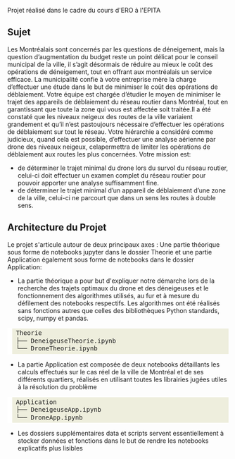 Projet réalisé dans le cadre du cours d'ERO à l'EPITA


<h2> Sujet </h2>  
  <p>Les Montréalais sont concernés par les questions de déneigement, mais la question d’augmentation du budget reste un point délicat pour le conseil municipal de la ville, il s’agit désormais de réduire au mieux le coût des opérations de déneigement, tout en offrant aux montréalais un service efficace. La municipalité confie à votre entreprise mère la charge d’effectuer une étude dans le but de minimiser le coût des opérations de déblaiement. Votre équipe est chargée d’étudier le moyen de minimiser le trajet des appareils de déblaiement du réseau routier dans Montréal, tout en garantissant que toute la zone qui vous est affectée soit traitée.Il a été constaté que les niveaux neigeux des routes de la ville variaient grandement et qu’il n’est pastoujours nécessaire d’effectuer les opérations de déblaiement sur tout le réseau. Votre hiérarchie a considéré comme judicieux, quand cela est possible, d’effectuer une analyse aérienne par drone des niveaux neigeux, celapermettra de limiter les opérations de déblaiement aux routes les plus concernées. Votre mission est:<p>
  
  
  -  de déterminer le trajet minimal du drone lors du survol du réseau routier, celui-ci doit effectuer un examen complet du réseau routier pour pouvoir apporter une analyse suffisamment fine.
  -  de déterminer le trajet minimal d’un appareil de déblaiement d’une zone de la ville, celui-ci ne parcourt que dans un sens les routes à double sens.
  
<h2> Architecture du Projet </h2>
<p>Le projet s'articule autour de deux principaux axes : Une partie théorique sous forme de notebooks jupyter dans le dossier Theorie et une partie Application également sous forme de notebooks dans le dossier Application:<p>
  
  
  -  La partie théorique a pour but d'expliquer notre démarche lors de la recherche des trajets optimaux du drone et des déneigeuses et le fonctionnement des algorithmes utilisés, au fur et à mesure du défilement des notebooks respectifs. Les algorithmes ont été réalisés sans fonctions autres que celles des bibliothèques Python standards, scipy, numpy et pandas.
  <div style="background: #eeeedd; overflow:auto;width:auto;border:solid white;border-width:.1em .1em .1em .8em;padding:.2em .6em;"><pre style="margin: 0; line-height: 125%">Theorie
├── DeneigeuseTheorie.ipynb
└── DroneTheorie.ipynb 
</pre></div>


  -  La partie Application est composée de deux notebooks détaillants les calculs effectués sur le cas réel de la ville de Montréal et de ses différents quartiers, réalisés en utilisant toutes les librairies jugées utiles à la résolution du problème
  <div style="background: #eeeedd; overflow:auto;width:auto;border:solid white;border-width:.1em .1em .1em .8em;padding:.2em .6em;"><pre style="margin: 0; line-height: 125%">Application
├── DeneigeuseApp.ipynb
└── DroneApp.ipynb
</pre></div>


  - Les dossiers supplémentaires data et scripts servent essentiellement à stocker données et fonctions dans le but de rendre les notebooks explicatifs plus lisibles
